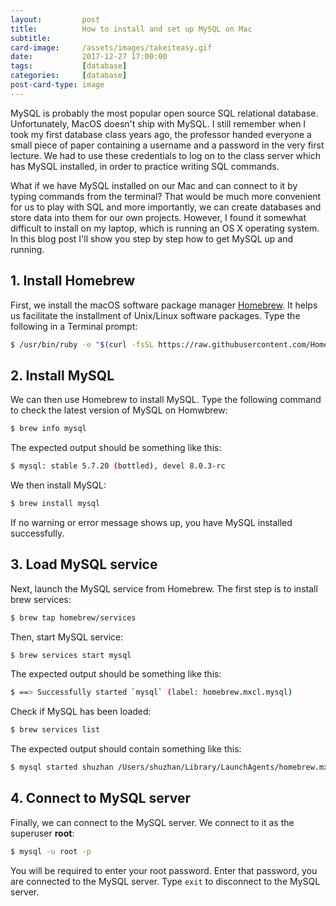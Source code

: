 ```yaml
---
layout:         post
title:          How to install and set up MySQL on Mac
subtitle:
card-image:     /assets/images/takeiteasy.gif
date:           2017-12-27 17:00:00
tags:           [database]
categories:     [database]
post-card-type: image
---
```


MySQL is probably the most popular open source SQL relational database. Unfortunately, MacOS doesn't ship with MySQL. I still remember when I took my first database class years ago, the professor handed everyone a small piece of paper containing a username and a password in the very first lecture. We had to use these credentials to log on to the class server which has MySQL installed, in order to practice writing SQL commands.

What if we have MySQL installed on our Mac and can connect to it by typing commands from the terminal? That would be much more convenient for us to play with SQL and more importantly, we can create databases and store data into them for our own projects. However, I found it somewhat difficult to install on my laptop, which is running an OS X operating system. In this blog post I'll show you step by step how to get MySQL up and running.

## 1. Install Homebrew

First, we install the macOS software package manager [<u>Homebrew</u>](https://brew.sh/). It helps us facilitate the installment of Unix/Linux software packages. Type the following in a Terminal prompt:

```sh
$ /usr/bin/ruby -e "$(curl -fsSL https://raw.githubusercontent.com/Homebrew/install/master/install)"
```

## 2. Install MySQL

We can then use Homebrew to install MySQL. Type the following command to check the latest version of MySQL on Homwbrew:

```sh
$ brew info mysql
```

The expected output should be something like this:

```sh
$ mysql: stable 5.7.20 (bottled), devel 8.0.3-rc
```

We then install MySQL:

```sh
$ brew install mysql
```

If no warning or error message shows up, you have MySQL installed successfully.

## 3. Load MySQL service

Next, launch the MySQL service from Homebrew. The first step is to install brew services:

```sh
$ brew tap homebrew/services
```

Then, start MySQL service:

```sh
$ brew services start mysql
````

The expected output should be something like this:

```sh
$ ==> Successfully started `mysql` (label: homebrew.mxcl.mysql)
```

Check if MySQL has been loaded:

```sh
$ brew services list
```

The expected output should contain something like this:

```sh
$ mysql started shuzhan /Users/shuzhan/Library/LaunchAgents/homebrew.mxcl.mysql.plist
```

## 4. Connect to MySQL server

Finally, we can connect to the MySQL server. We connect to it as the superuser **root**:

```sh
$ mysql -u root -p
```

You will be required to enter your root password. Enter that password, you are connected to the MySQL server. Type `exit` to disconnect to the MySQL server.
